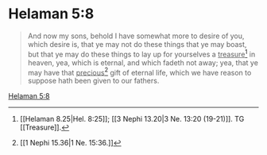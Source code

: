 # Helaman 5:8

> And now my sons, behold I have somewhat more to desire of you, which desire is, that ye may not do these things that ye may boast, but that ye may do these things to lay up for yourselves a <u>treasure</u>[^a] in heaven, yea, which is eternal, and which fadeth not away; yea, that ye may have that <u>precious</u>[^b] gift of eternal life, which we have reason to suppose hath been given to our fathers.

[Helaman 5:8](https://www.churchofjesuschrist.org/study/scriptures/bofm/hel/5?lang=eng&id=p8#p8)


[^a]: [[Helaman 8.25|Hel. 8:25]]; [[3 Nephi 13.20|3 Ne. 13:20 (19-21)]]. TG [[Treasure]].
[^b]: [[1 Nephi 15.36|1 Ne. 15:36.]]
